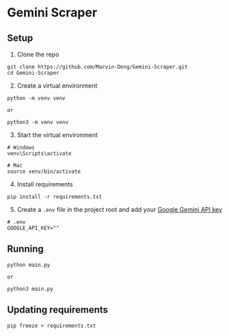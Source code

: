 # Gemini Scraper

## Setup

1. Clone the repo
```shell
git clone https://github.com/Marvin-Deng/Gemini-Scraper.git
cd Gemini-Scraper
```

2. Create a virtual environment
```shell
python -m venv venv

or

python3 -m venv venv
```

3. Start the virtual environment
```shell
# Windows
venv\Scripts\activate

# Mac
source venv/bin/activate
```

4. Install requirements
```shell
pip install -r requirements.txt
```

5. Create a `.env` file in the project root and add your [Google Gemini API key](https://aistudio.google.com/app/apikey)
```shell
# .env
GOOGLE_API_KEY=""
```

## Running

```shell
python main.py

or 

python3 main.py
```

## Updating requirements

```shell
pip freeze > requirements.txt
```
